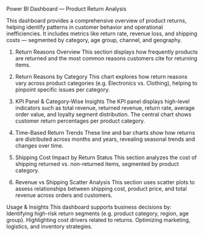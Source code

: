 Power BI Dashboard — Product Return Analysis

This dashboard provides a comprehensive overview of product returns, helping identify patterns in customer behavior and operational inefficiencies. It includes metrics like return rate, revenue loss, and shipping costs — segmented by category, age group, channel, and geography.

1. Return Reasons Overview
This section displays how frequently products are returned and the most common reasons customers cite for returning items.

2. Return Reasons by Category
This chart explores how return reasons vary across product categories (e.g. Electronics vs. Clothing), helping to pinpoint specific issues per category.

3. KPI Panel & Category-Wise Insights
The KPI panel displays high-level indicators such as total revenue, returned revenue, return rate, average order value, and loyalty segment distribution. The central chart shows customer return percentages per product category.

4. Time-Based Return Trends
These line and bar charts show how returns are distributed across months and years, revealing seasonal trends and changes over time.

5. Shipping Cost Impact by Return Status
This section analyzes the cost of shipping returned vs. non-returned items, segmented by product category.

6. Revenue vs Shipping Scatter Analysis
This section uses scatter plots to assess relationships between shipping cost, product price, and total revenue across orders and customers.

Usage & Insights
This dashboard supports business decisions by:
Identifying high-risk return segments (e.g. product category, region, age group).
Highlighting cost drivers related to returns.
Optimizing marketing, logistics, and inventory strategies.

